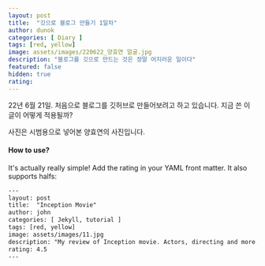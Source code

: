 ```yaml
---
layout: post
title:  "깃으로 블로그 만들기 1일차"
author: dunok
categories: [ Diary ]
tags: [red, yellow]
image: assets/images/220622_양효연 얼굴.jpg
description: "블로그를 깃으로 만드는 것은 정말 어지러운 일이다"
featured: false
hidden: true
rating:
---
```


22년 6월 21일. 처음으로 블로그를 깃허브로 만들어보려고 하고 있습니다. 지금 쓴 이 글이 어떻게 적용될까?

사진은 시범용으로 넣어본 양효연의 사진입니다.

#### How to use?

It's actually really simple! Add the rating in your YAML front matter. It also supports halfs:

```html
---
layout: post
title:  "Inception Movie"
author: john
categories: [ Jekyll, tutorial ]
tags: [red, yellow]
image: assets/images/11.jpg
description: "My review of Inception movie. Actors, directing and more."
rating: 4.5
---
```
